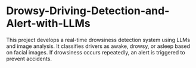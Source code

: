 # Drowsy-Driving-Detection-and-Alert-with-LLMs
This project develops a real-time drowsiness detection system using LLMs and image analysis. It classifies drivers as awake, drowsy, or asleep based on facial images. If drowsiness occurs repeatedly, an alert is triggered to prevent accidents.
